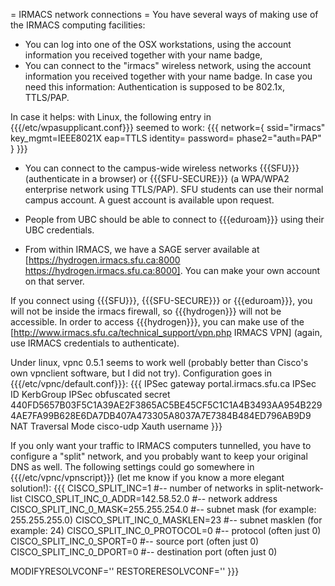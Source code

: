 = IRMACS network connections =
You have several ways of making use of the IRMACS computing facilities:

 * You can log into one of the OSX workstations, using the account information you received together with your name badge,
 * You can connect to the "irmacs" wireless network, using the account information you received together with your name badge. In case you need this information: Authentication is supposed to be 802.1x, TTLS/PAP.

In case it helps: with Linux, the following entry in {{{/etc/wpasupplicant.conf}}} seemed to work:
{{{
network={
        ssid="irmacs"
        key_mgmt=IEEE8021X
        eap=TTLS
        identity=<your IRMACS login>
        password=<your IRMACS password>
        phase2="auth=PAP"
}
}}}

 * You can connect to the campus-wide wireless networks {{{SFU}}} (authenticate in a browser) or {{{SFU-SECURE}}} (a WPA/WPA2 enterprise network using TTLS/PAP). SFU students can use their normal campus account. A guest account is available upon request.

 * People from UBC should be able to connect to {{{eduroam}}} using their UBC credentials.

 * From within IRMACS, we have a SAGE server available at [https://hydrogen.irmacs.sfu.ca:8000 https://hydrogen.irmacs.sfu.ca:8000]. You can make your own account on that server.

If you connect using {{{SFU}}}, {{{SFU-SECURE}}} or {{{eduroam}}}, you will not be inside the irmacs firewall, so {{{hydrogen}}} will not be accessible. In order to access {{{hydrogen}}}, you can make use of the [http://www.irmacs.sfu.ca/technical_support/vpn.php IRMACS VPN] (again, use IRMACS credentials to authenticate).

Under linux, vpnc 0.5.1 seems to work well (probably better than Cisco's own vpnclient software, but I did not try). Configuration goes in {{{/etc/vpnc/default.conf}}}:
{{{
IPSec gateway portal.irmacs.sfu.ca
IPSec ID KerbGroup
IPSec obfuscated secret 440FD5657B03F5C1A39AE2F3865AC5BE45CF5C1C1A4B3493AA954B2294AE7FA99B628E6DA7DB407A473305A8037A7E7384B484ED796AB9D9
NAT Traversal Mode cisco-udp
Xauth username <IRMACS user name>
}}}

If you only want your traffic to IRMACS computers tunnelled, you have to configure a "split" network, and you probably want to keep your original DNS as well. The following settings could go somewhere in {{{/etc/vpnc/vpnscript}}} (let me know if you know a more elegant solution!):
{{{
CISCO_SPLIT_INC=1                    #-- number of networks in split-network-list
CISCO_SPLIT_INC_0_ADDR=142.58.52.0   #-- network address
CISCO_SPLIT_INC_0_MASK=255.255.254.0 #-- subnet mask (for example: 255.255.255.0)
CISCO_SPLIT_INC_0_MASKLEN=23         #-- subnet masklen (for example: 24)
CISCO_SPLIT_INC_0_PROTOCOL=0         #-- protocol (often just 0)
CISCO_SPLIT_INC_0_SPORT=0            #-- source port (often just 0)
CISCO_SPLIT_INC_0_DPORT=0            #-- destination port (often just 0)

MODIFYRESOLVCONF=''
RESTORERESOLVCONF=''
}}}
